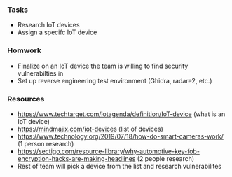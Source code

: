 ### Tasks
- Research IoT devices
- Assign a specifc IoT device

### Homwork
- Finalize on an IoT device the team is willing to find security vulnerabilties in
- Set up reverse engineering test environment (Ghidra, radare2, etc.)

### Resources
- https://www.techtarget.com/iotagenda/definition/IoT-device (what is an IoT device)
- https://mindmajix.com/iot-devices (list of devices)
- https://www.technology.org/2019/07/18/how-do-smart-cameras-work/ (1 person research)
- https://sectigo.com/resource-library/why-automotive-key-fob-encryption-hacks-are-making-headlines (2 people research)
- Rest of team will pick a device from the list and research vulnerabilites